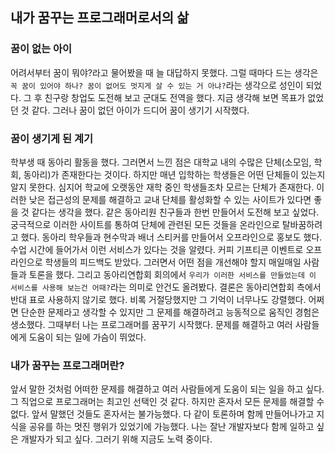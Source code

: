 ## 내가 꿈꾸는 프로그래머로서의 삶

### 꿈이 없는 아이
어려서부터 꿈이 뭐야?라고 물어봤을 때 늘 대답하지 못했다. 그럴 때마다 드는 생각은 `꼭 꿈이 있어야 하나? 꿈이 없어도 멋지게 살 수 있는 거 아냐?`라는 생각으로 성인이 되었다.
그 후 친구랑 창업도 도전해 보고 군대도 전역을 했다. 지금 생각해 보면 목표가 없었던 것 같다. 그러나 꿈이 없던 아이가 드디어 꿈이 생기기 시작했다.

### 꿈이 생기게 된 계기
학부생 때 동아리 활동을 했다. 그러면서 느낀 점은 대학교 내의 수많은 단체(소모임, 학회, 동아리)가 존재한다는 것이다.
하지만 매년 입학하는 학생들은 어떤 단체들이 있는지 알지 못한다. 
심지어 학교에 오랫동안 재학 중인 학생들조차 모르는 단체가 존재한다. 이러한 낮은 접근성의 문제를 해결하고 교내 단체를 활성화할 수 있는 사이트가 있다면 좋을 것 같다는 생각을 했다.
같은 동아리원 친구들과 한번 만들어서 도전해 보고 싶었다.
궁극적으로 이러한 사이트를 통하여 단체에 관련된 모든 것들을 온라인으로 탈바꿈하려고 했다.
동아리 학우들과 현수막과 배너 스티커를 만들어서 오프라인으로 홍보도 했다.
수업 시간에 들어가서 이런 서비스가 있다는 것을 알렸다.
커피 기프티콘 이벤트로 오프라인으로 학생들의 피드백도 받았다.
그러면서 어떤 점을 개선해야 할지 매일매일 사람들과 토론을 했다. 
그리고 동아리연합회 회의에서 `우리가 이러한 서비스를 만들었는데 이 서비스를 사용해 보는건 어때?`라는 의미로 안건도 올려봤다.
결론은 동아리연합회 측에서 반대 표로 사용하지 않기로 했다. 비록 거절당했지만 그 기억이 너무나도 강렬했다. 어쩌면 단순한 문제라고 생각할 수 있지만
그 문제를 해결하려고 능동적으로 움직인 경험은 생소했다. 그때부터 나는 프로그래머를 꿈꾸기 시작했다.
문제를 해결하고 여러 사람들에게 도움이 되는 일에 가슴이 뛰었다.

### 내가 꿈꾸는 프로그래머란?
앞서 말한 것처럼 어떠한 문제를 해결하고 여러 사람들에게 도움이 되는 일을 하고 싶다. 그 직업으로 프로그래머는 최고인 선택인 것 같다.
하지만 혼자서 모든 문제를 해결할 수 없다. 앞서 말했던 것들도 혼자서는 불가능했다. 다 같이 토론하며 함께 만들어나가고 지식을 공유를 하는
멋진 행위가 있었기에 가능했다.
나는 잘난 개발자보다 함께 일하고 싶은 개발자가 되고 싶다. 그러기 위해 지금도 노력 중이다.
